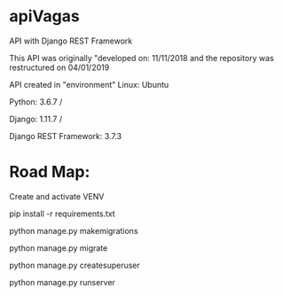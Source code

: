 # apiVagas

API with Django REST Framework

This API was originally "developed on: 11/11/2018 and
the repository was restructured on 04/01/2019

API created in "environment" Linux: Ubuntu

Python: 3.6.7  / 

Django: 1.11.7  / 

Django REST Framework: 3.7.3


# Road Map:

Create and activate VENV

pip install -r requirements.txt

python manage.py makemigrations

python manage.py migrate

python manage.py createsuperuser

python manage.py runserver
